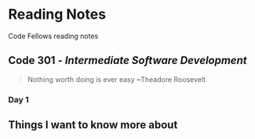 # Reading Notes
Code Fellows reading notes

## Code 301 - *Intermediate Software Development*
> Nothing worth doing is ever easy ~Theadore Roosevelt

### Day 1

## Things I want to know more about

